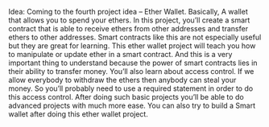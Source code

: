 Idea: Coming to the fourth project idea – Ether Wallet. Basically, A wallet that allows you to spend your ethers. In this project, you’ll create a smart contract that is able to receive ethers from other addresses and transfer ethers to other addresses. Smart contracts like this are not especially useful but they are great for learning. This ether wallet project will teach you how to manipulate or update ether in a smart contract. And this is a very important thing to understand because the power of smart contracts lies in their ability to transfer money. You’ll also learn about access control. If we allow everybody to withdraw the ethers then anybody can steal your money. So you’ll probably need to use a required statement in order to do this access control. After doing such basic projects you’ll be able to do advanced projects with much more ease. You can also try to build a Smart wallet after doing this ether wallet project.